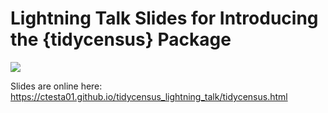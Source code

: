 # Lightning Talk Slides for Introducing the {tidycensus} Package

[![](slide_cover.png)](https://ctesta01.github.io/tidycensus_lightning_talk/tidycensus.html#/title-slide)

Slides are online here: 
<https://ctesta01.github.io/tidycensus_lightning_talk/tidycensus.html>

